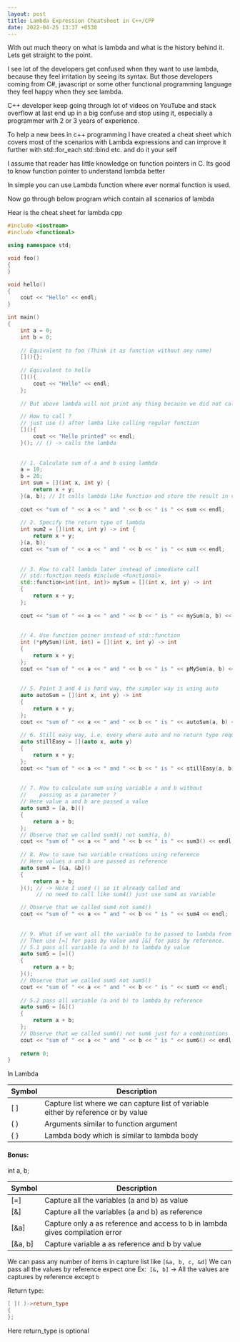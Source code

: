 ```yaml
---
layout: post
title: Lambda Expression Cheatsheet in C++/CPP
date: 2022-04-25 13:37 +0530
---
```


With out much theory on what is lambda and what is the history behind it. Lets get straight to the point.

I see lot of the developers get confused when they want to use lambda, because they feel irritation by seeing its syntax.  But those developers coming from C#, javascript or some other functional programming language they feel happy when they see lambda.

C++ developer keep going through lot of videos on YouTube and stack overflow at last end up in a big confuse and stop using it, especially a programmer with 2 or 3 years of experience.

To help a new bees in c++ programming I have created a cheat sheet which covers most of the scenarios with Lambda expressions and can improve it further with std::for_each  std::bind etc. and do it your self

I assume that reader has little knowledge on function pointers in C. Its good to know function pointer to understand lambda better

In simple you can use Lambda function where ever normal function is used.

Now go through below program which contain all scenarios of lambda


Hear is the cheat sheet for lambda cpp

```cpp
#include <iostream>
#include <functional>

using namespace std;

void foo()
{
}

void hello()
{
    cout << "Hello" << endl;
}

int main()
{
    int a = 0;
    int b = 0;
    
    // Equivalent to foo (Think it as function without any name)
    [](){};
    
    // Equivalent to hello
    [](){
        cout << "Hello" << endl;
    };
    
    // But above lambda will not print any thing because we did not called lambda

    // How to call ? 
    // just use () after lamba like calling regular function
    [](){
        cout << "Hello printed" << endl;
    }(); // () -> calls the lambda 
    
    
    // 1. Calculate sum of a and b using lambda 
    a = 10;
    b = 20;
    int sum = [](int x, int y) {
        return x + y;
    }(a, b); // It calls lambda like function and store the result in variable sum
    
    cout << "sum of " << a << " and " << b << " is " << sum << endl;
    
    // 2. Specify the return type of lambda 
    int sum2 = [](int x, int y) -> int {
        return x + y;
    }(a, b);
    cout << "sum of " << a << " and " << b << " is " << sum << endl;
    
    
    // 3. How to call lambda later instead of immediate call
    // std::function needs #include <functional>
    std::function<int(int, int)> mySum = [](int x, int y) -> int 
    {
        return x + y;
    };
    
    cout << "sum of " << a << " and " << b << " is " << mySum(a, b) << endl;
    
    
    // 4. Use function poiner instead of std::function 
    int (*pMySum)(int, int) = [](int x, int y) -> int
    {
        return x + y;
    };
    cout << "sum of " << a << " and " << b << " is " << pMySum(a, b) << endl;
    
    
    // 5. Point 3 and 4 is hard way, the simpler way is using auto
    auto autoSum = [](int x, int y) -> int 
    {
        return x + y;
    };
    cout << "sum of " << a << " and " << b << " is " << autoSum(a, b) << endl;
    
    // 6. Still easy way, i.e. every where auto and no return type required
    auto stillEasy = [](auto x, auto y)
    {
        return x + y;
    };
    cout << "sum of " << a << " and " << b << " is " << stillEasy(a, b) << endl;
    
    
    // 7. How to calculate sum using variable a and b without
    //    passing as a parameter ? 
    // Here value a and b are passed a value
    auto sum3 = [a, b]()
    {
        return a + b;
    };
    // Observe that we called sum3() not sum3(a, b)
    cout << "sum of " << a << " and " << b << " is " << sum3() << endl; 
    
    // 8. How to save two variable creations using reference 
    // Here values a and b are passed as reference
    auto sum4 = [&a, &b]()
    {
        return a + b;
    }(); // -> Here I used () so it already called and 
         // no need to call like sum4() just use sum4 as variable

    // Observe that we called sum4 not sum4()
    cout << "sum of " << a << " and " << b << " is " << sum4 << endl; 
    
    
    // 9. What if we want all the variable to be passed to lambda from main scope
    // Then use [=] for pass by value and [&] for pass by reference.
    // 5.1 pass all variable (a and b) to lambda by value
    auto sum5 = [=]()
    {
        return a + b;
    }();
    // Observe that we called sum5 not sum5()
    cout << "sum of " << a << " and " << b << " is " << sum5 << endl; 
    
    // 5.2 pass all variable (a and b) to lambda by reference
    auto sum6 = [&]()
    {
        return a + b;
    };
    // Observe that we called sum6() not sum6 just for a combinations
    cout << "sum of " << a << " and " << b << " is " << sum6() << endl; 
    
    return 0;
}
```
In Lambda

| Symbol | Description |
|---------|-------------|
|[ ] | Capture list where we can capture list of variable either by reference or by value|
|( ) | Arguments similar to function argument|
|{ } | Lambda body which is similar to lambda body|

#### Bonus:
int a, b;

| Symbol | Description |
|---------|-------------|
|[=] | Capture all the variables (a and b) as value |
|[&] | Capture all the variables (a and b) as reference |
|[&a] | Capture only a as reference and access to b in lambda gives compilation error|
|[&a, b] | Capture variable a as reference and b by value|

We can pass any number of items in capture list like `[&a, b, c, &d]`
We can pass all the values by reference expect one Ex:` [&, b]` -> All the values are captures by reference except `b`

Return type:
```cpp
[ ]( )->return_type
{
};
```
Here return_type is optional